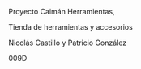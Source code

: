 Proyecto Caimán Herramientas,

Tienda de herramientas y accesorios


Nicolás Castillo y Patricio González

009D
